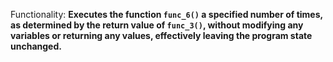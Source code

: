 Functionality: **Executes the function `func_6()` a specified number of times, as determined by the return value of `func_3()`, without modifying any variables or returning any values, effectively leaving the program state unchanged.**